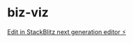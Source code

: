 # biz-viz

[Edit in StackBlitz next generation editor ⚡️](https://stackblitz.com/~/github.com/BuildThingsThatBuildthings/biz-viz)